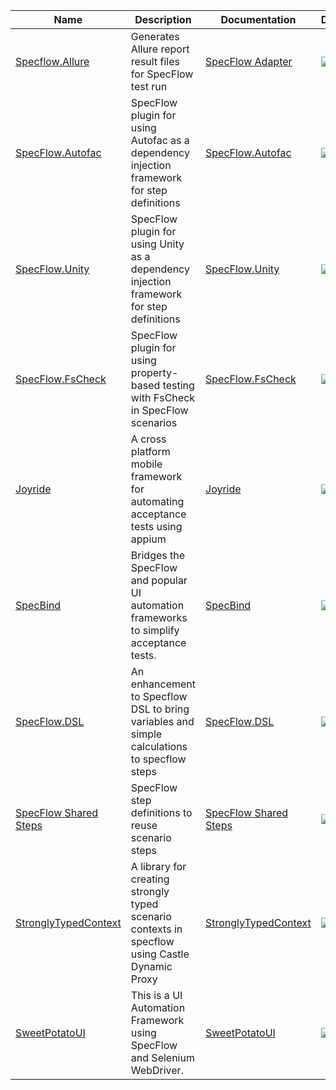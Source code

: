 | Name | Description | Documentation | Download |
|---|---|---|---|
|[Specflow.Allure](https://github.com/allure-framework/allure-csharp)|Generates Allure report result files for SpecFlow test run|[SpecFlow Adapter](https://github.com/allure-framework/allure-csharp/wiki/SpecFlow-Adapter)|<a href="https://www.nuget.org/packages/Specflow.Allure/">![](https://img.shields.io/nuget/v/Specflow.Allure.svg)</a>|
|[SpecFlow.Autofac](https://github.com/gasparnagy/SpecFlow.Autofac)|SpecFlow plugin for using Autofac as a dependency injection framework for step definitions|[SpecFlow.Autofac](https://github.com/gasparnagy/SpecFlow.Autofac)|<a href="https://www.nuget.org/packages/SpecFlow.Autofac/">![](https://img.shields.io/nuget/v/SpecFlow.Autofac.svg)</a>|
|[SpecFlow.Unity](https://github.com/phatcher/SpecFlow.Unity)|SpecFlow plugin for using Unity as a dependency injection framework for step definitions|[SpecFlow.Unity](https://github.com/phatcher/SpecFlow.Unity)|<a href="https://www.nuget.org/packages/SpecFlow.Unity/">![](https://img.shields.io/nuget/v/SpecFlow.Unity.svg)</a>|
|[SpecFlow.FsCheck](https://github.com/gasparnagy/SpecFlow.FsCheck)|SpecFlow plugin for using property-based testing with FsCheck in SpecFlow scenarios |[SpecFlow.FsCheck](https://github.com/gasparnagy/SpecFlow.FsCheck)|<a href="https://www.nuget.org/packages/SpecFlow.FsCheck/">![](https://img.shields.io/nuget/v/SpecFlow.FsCheck.svg)</a>|
| [Joyride](https://github.com/glorylo/Joyride)|A cross platform mobile framework for automating acceptance tests using appium |[Joyride](https://github.com/glorylo/Joyride)|<a href="https://www.nuget.org/packages/Joyride.SpecFlow/">![](https://img.shields.io/nuget/v/Joyride.SpecFlow.svg)</a>|
| [SpecBind](https://github.com/dpiessens/specbind) | Bridges the SpecFlow and popular UI automation frameworks to simplify acceptance tests.|[SpecBind](https://github.com/dpiessens/specbind)|<a href="https://www.nuget.org/packages/SpecBind.CodedUI/">![](https://img.shields.io/nuget/v/SpecBind.CodedUI.svg?label=SpecBind.CodedUI+nuget)</a><a href="https://www.nuget.org/packages/SpecBind.Selenium/">![](https://img.shields.io/nuget/v/SpecBind.Selenium.svg?label=SpecBind.Selenium+nuget)</a>|
| [SpecFlow.DSL](https://github.com/wenyuansong/Specflow.DSL)|An enhancement to Specflow DSL to bring variables and simple calculations to specflow steps|[SpecFlow.DSL](https://github.com/wenyuansong/Specflow.DSL)|<a href="https://www.nuget.org/packages/Specflow.DSL/">![](https://img.shields.io/nuget/v/Specflow.DSL.svg)</a>|
| [SpecFlow Shared Steps](https://github.com/Bakanych/SpecFlowSharedSteps)|SpecFlow step definitions to reuse scenario steps |[SpecFlow Shared Steps](https://github.com/Bakanych/SpecFlowSharedSteps)|<a href="https://www.nuget.org/packages/SpecFlow.SharedSteps/">![](https://img.shields.io/nuget/v/SpecFlow.SharedSteps.svg)</a>|
| [StronglyTypedContext](https://github.com/kevholditch/StronglyTypedContext) |A library for creating strongly typed scenario contexts in specflow using Castle Dynamic Proxy |[StronglyTypedContext](https://github.com/kevholditch/StronglyTypedContext)|<a href="https://www.nuget.org/packages/StronglyTypedContext/">![](https://img.shields.io/nuget/v/StronglyTypedContext.svg)</a>|
| [SweetPotatoUI](https://github.com/StateOfIowa/SweetPotatoUI) | This is a UI Automation Framework using SpecFlow and Selenium WebDriver.|[SweetPotatoUI](https://github.com/StateOfIowa/SweetPotatoUI)|<a href="https://www.nuget.org/packages/SweetPotatoUI/">![](https://img.shields.io/nuget/v/SweetPotatoUI.svg)</a>|